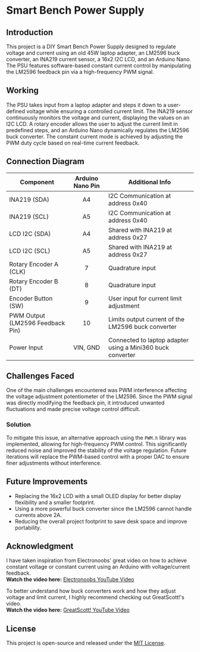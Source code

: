 # Smart Bench Power Supply

## Introduction  
This project is a DIY Smart Bench Power Supply designed to regulate voltage and current using an old 45W laptop adapter, an LM2596 buck converter, an INA219 current sensor, a 16x2 I2C LCD, and an Arduino Nano. The PSU features software-based constant current control by manipulating the LM2596 feedback pin via a high-frequency PWM signal.  

## Working  
The PSU takes input from a laptop adapter and steps it down to a user-defined voltage while ensuring a controlled current limit. The INA219 sensor continuously monitors the voltage and current, displaying the values on an I2C LCD. A rotary encoder allows the user to adjust the current limit in predefined steps, and an Arduino Nano dynamically regulates the LM2596 buck converter. The constant current mode is achieved by adjusting the PWM duty cycle based on real-time current feedback.  

## Connection Diagram  

| Component       | Arduino Nano Pin | Additional Info |
|---------------|:---------------:|----------------|
| INA219 (SDA)  | A4              | I2C Communication at address 0x40 |
| INA219 (SCL)  | A5              | I2C Communication at address 0x40 |
| LCD I2C (SDA) | A4              | Shared with INA219 at address 0x27 |
| LCD I2C (SCL) | A5              | Shared with INA219 at address 0x27 |
| Rotary Encoder A (CLK) | 7             | Quadrature input |
| Rotary Encoder B (DT) | 8             | Quadrature input |
| Encoder Button (SW) | 9              | User input for current limit adjustment |
| PWM Output (LM2596 Feedback Pin) | 10 | Limits output current of the LM2596 buck converter |
| Power Input   | VIN, GND         | Connected to laptop adapter using a Mini360 buck converter |

## Challenges Faced  
One of the main challenges encountered was PWM interference affecting the voltage adjustment potentiometer of the LM2596. Since the PWM signal was directly modifying the feedback pin, it introduced unwanted fluctuations and made precise voltage control difficult.  

### Solution  
To mitigate this issue, an alternative approach using the `PWM.h` library was implemented, allowing for high-frequency PWM control. This significantly reduced noise and improved the stability of the voltage regulation. Future iterations will replace the PWM-based control with a proper DAC to ensure finer adjustments without interference.  

## Future Improvements  
- Replacing the 16x2 LCD with a small OLED display for better display flexibility and a smaller footprint.  
- Using a more powerful buck converter since the LM2596 cannot handle currents above 2A.  
- Reducing the overall project footprint to save desk space and improve portability.  

## Acknowledgment  
I have taken inspiration from Electronoobs' great video on how to achieve constant voltage or constant current using an Arduino with voltage/current feedback.  
**Watch the video here:** [Electronoobs YouTube Video](https://www.youtube.com/watch?v=rwqY0rYPlVE&ab_channel=Electronoobs)  

To better understand how buck converters work and how they adjust voltage and limit current, I highly recommend checking out GreatScott!'s video.  
**Watch the video here:** [GreatScott! YouTube Video](https://www.youtube.com/watch?v=8uoo5pAeWZI&t=458s&ab_channel=GreatScott%21)  

## License  
This project is open-source and released under the [MIT License](LICENSE).
